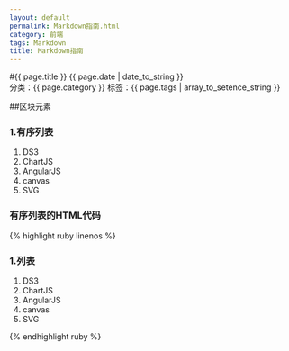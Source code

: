 ```yaml
---
layout: default
permalink: Markdown指南.html
category: 前端
tags: Markdown
title: Markdown指南
---
```


#{{ page.title }}
{{ page.date | date_to_string }}  
分类：{{ page.category }} 标签：{{ page.tags | array_to_setence_string }}

##区块元素

### 1.有序列表
1. DS3
2. ChartJS
3. AngularJS
4. canvas
5. SVG

### 有序列表的HTML代码
{% highlight ruby linenos %}
	<p>
		<h3>1.列表</h3>
		<ol>
			<li>DS3</li>
			<li>ChartJS</li>
			<li>AngularJS</li>
			<li>canvas</li>
			<li>SVG</li>
		</ol>
	</p>
{% endhighlight ruby %}